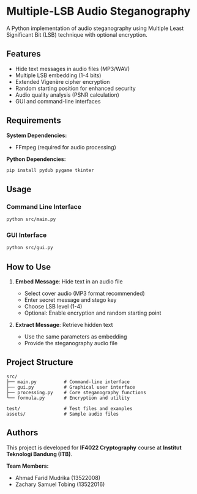 # Multiple-LSB Audio Steganography

A Python implementation of audio steganography using Multiple Least Significant Bit (LSB) technique with optional encryption.

## Features

- Hide text messages in audio files (MP3/WAV)
- Multiple LSB embedding (1-4 bits)
- Extended Vigenère cipher encryption
- Random starting position for enhanced security
- Audio quality analysis (PSNR calculation)
- GUI and command-line interfaces

## Requirements

**System Dependencies:**
- FFmpeg (required for audio processing)

**Python Dependencies:**
```bash
pip install pydub pygame tkinter
```

## Usage

### Command Line Interface
```bash
python src/main.py
```

### GUI Interface
```bash
python src/gui.py
```

## How to Use

1. **Embed Message**: Hide text in an audio file
   - Select cover audio (MP3 format recommended)
   - Enter secret message and stego key
   - Choose LSB level (1-4)
   - Optional: Enable encryption and random starting point

2. **Extract Message**: Retrieve hidden text
   - Use the same parameters as embedding
   - Provide the steganography audio file


## Project Structure

```
src/
├── main.py          # Command-line interface
├── gui.py           # Graphical user interface
├── processing.py    # Core steganography functions
└── formula.py       # Encryption and utility 

test/                # Test files and examples
assets/              # Sample audio files
```

## Authors

This project is developed for **IF4022 Cryptography** course at **Institut Teknologi Bandung (ITB)**.

**Team Members:**
- Ahmad Farid Mudrika (13522008)
- Zachary Samuel Tobing (13522016)